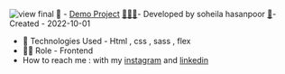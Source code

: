 ![view final](https://soheilahpb.github.io/Programming-Template/)
📌 - [Demo Project](https://soheilahpb.github.io/Programming-Template/)
<a href="https://fa.piliapp.com/emoji/list/?skin=1f3fb" class="active">👩🏻‍💻</a>- Developed by soheila hasanpoor
<a href="https://fa.piliapp.com/emoji/list/?skin=1f3fb" class="active">📅</a>- Created - 2022-10-01
- 🤖 Technologies Used - Html , css , sass , flex
- 🤖🤖 Role - Frontend
- How to reach me : with my 
[instagram](https://www.instagram.com/soheila_hasanpoor_web) and 
[linkedin](https://www.linkedin.com/in/soheila-hasanpoor-8b2903273/)
